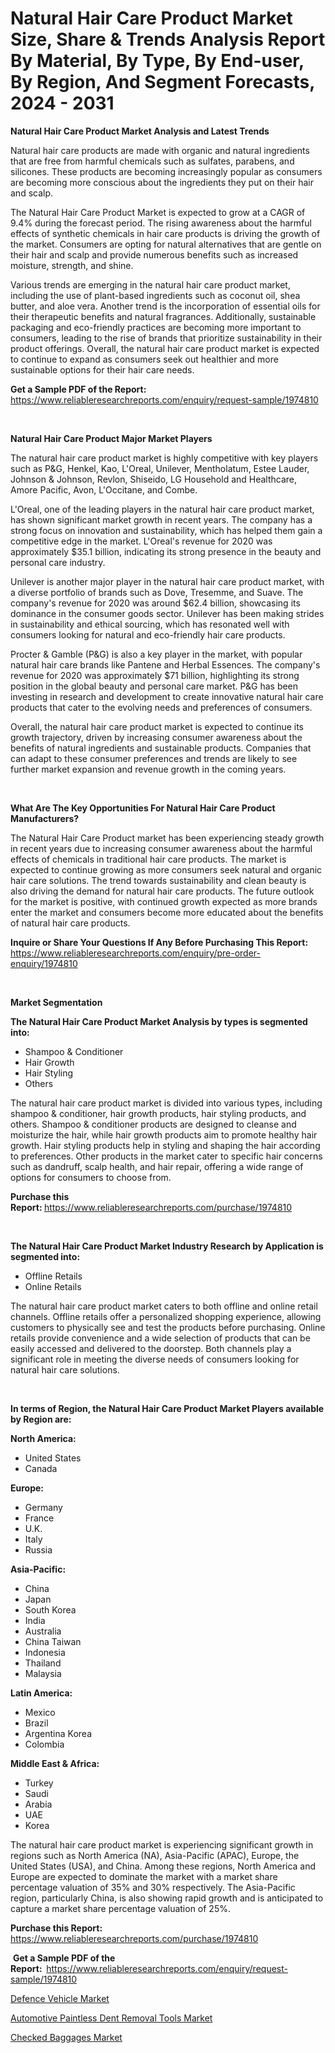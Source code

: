 <p><h1>Natural Hair Care Product Market Size, Share & Trends Analysis Report By Material, By Type, By End-user, By Region, And Segment Forecasts, 2024 - 2031</h1></p><p><strong>Natural Hair Care Product Market Analysis and Latest Trends</strong></p>
<p><p>Natural hair care products are made with organic and natural ingredients that are free from harmful chemicals such as sulfates, parabens, and silicones. These products are becoming increasingly popular as consumers are becoming more conscious about the ingredients they put on their hair and scalp.</p><p>The Natural Hair Care Product Market is expected to grow at a CAGR of 9.4% during the forecast period. The rising awareness about the harmful effects of synthetic chemicals in hair care products is driving the growth of the market. Consumers are opting for natural alternatives that are gentle on their hair and scalp and provide numerous benefits such as increased moisture, strength, and shine.</p><p>Various trends are emerging in the natural hair care product market, including the use of plant-based ingredients such as coconut oil, shea butter, and aloe vera. Another trend is the incorporation of essential oils for their therapeutic benefits and natural fragrances. Additionally, sustainable packaging and eco-friendly practices are becoming more important to consumers, leading to the rise of brands that prioritize sustainability in their product offerings. Overall, the natural hair care product market is expected to continue to expand as consumers seek out healthier and more sustainable options for their hair care needs.</p></p>
<p><strong>Get a Sample PDF of the Report:&nbsp;</strong> <a href="https://www.reliableresearchreports.com/enquiry/request-sample/1974810">https://www.reliableresearchreports.com/enquiry/request-sample/1974810</a></p>
<p>&nbsp;</p>
<p><strong>Natural Hair Care Product Major Market Players</strong></p>
<p><p>The natural hair care product market is highly competitive with key players such as P&G, Henkel, Kao, L'Oreal, Unilever, Mentholatum, Estee Lauder, Johnson & Johnson, Revlon, Shiseido, LG Household and Healthcare, Amore Pacific, Avon, L'Occitane, and Combe.</p><p>L'Oreal, one of the leading players in the natural hair care product market, has shown significant market growth in recent years. The company has a strong focus on innovation and sustainability, which has helped them gain a competitive edge in the market. L'Oreal's revenue for 2020 was approximately $35.1 billion, indicating its strong presence in the beauty and personal care industry.</p><p>Unilever is another major player in the natural hair care product market, with a diverse portfolio of brands such as Dove, Tresemme, and Suave. The company's revenue for 2020 was around $62.4 billion, showcasing its dominance in the consumer goods sector. Unilever has been making strides in sustainability and ethical sourcing, which has resonated well with consumers looking for natural and eco-friendly hair care products.</p><p>Procter & Gamble (P&G) is also a key player in the market, with popular natural hair care brands like Pantene and Herbal Essences. The company's revenue for 2020 was approximately $71 billion, highlighting its strong position in the global beauty and personal care market. P&G has been investing in research and development to create innovative natural hair care products that cater to the evolving needs and preferences of consumers.</p><p>Overall, the natural hair care product market is expected to continue its growth trajectory, driven by increasing consumer awareness about the benefits of natural ingredients and sustainable products. Companies that can adapt to these consumer preferences and trends are likely to see further market expansion and revenue growth in the coming years.</p></p>
<p>&nbsp;</p>
<p><strong>What Are The Key Opportunities For Natural Hair Care Product Manufacturers?</strong></p>
<p><p>The Natural Hair Care Product market has been experiencing steady growth in recent years due to increasing consumer awareness about the harmful effects of chemicals in traditional hair care products. The market is expected to continue growing as more consumers seek natural and organic hair care solutions. The trend towards sustainability and clean beauty is also driving the demand for natural hair care products. The future outlook for the market is positive, with continued growth expected as more brands enter the market and consumers become more educated about the benefits of natural hair care products.</p></p>
<p><strong>Inquire or Share Your Questions If Any Before Purchasing This Report:</strong> <a href="https://www.reliableresearchreports.com/enquiry/pre-order-enquiry/1974810">https://www.reliableresearchreports.com/enquiry/pre-order-enquiry/1974810</a></p>
<p>&nbsp;</p>
<p><strong>Market Segmentation</strong></p>
<p><strong>The Natural Hair Care Product Market Analysis by types is segmented into:</strong></p>
<p><ul><li>Shampoo & Conditioner</li><li>Hair Growth</li><li>Hair Styling</li><li>Others</li></ul></p>
<p><p>The natural hair care product market is divided into various types, including shampoo & conditioner, hair growth products, hair styling products, and others. Shampoo & conditioner products are designed to cleanse and moisturize the hair, while hair growth products aim to promote healthy hair growth. Hair styling products help in styling and shaping the hair according to preferences. Other products in the market cater to specific hair concerns such as dandruff, scalp health, and hair repair, offering a wide range of options for consumers to choose from.</p></p>
<p><strong>Purchase this Report:&nbsp;</strong><a href="https://www.reliableresearchreports.com/purchase/1974810">https://www.reliableresearchreports.com/purchase/1974810</a></p>
<p>&nbsp;</p>
<p><strong>The Natural Hair Care Product Market Industry Research by Application is segmented into:</strong></p>
<p><ul><li>Offline Retails</li><li>Online Retails</li></ul></p>
<p><p>The natural hair care product market caters to both offline and online retail channels. Offline retails offer a personalized shopping experience, allowing customers to physically see and test the products before purchasing. Online retails provide convenience and a wide selection of products that can be easily accessed and delivered to the doorstep. Both channels play a significant role in meeting the diverse needs of consumers looking for natural hair care solutions.</p></p>
<p>&nbsp;</p>
<p><strong>In terms of Region, the Natural Hair Care Product Market Players available by Region are:</strong></p>
<p>
    <p> <strong> North America: </strong>
        <ul>
            <li>United States</li>
            <li>Canada</li>
        </ul>
        </p> 
    <p> <strong> Europe: </strong>
        <ul>
            <li>Germany</li>
            <li>France</li>
            <li>U.K.</li>
            <li>Italy</li>
            <li>Russia</li>
        </ul>
        </p> 
    <p> <strong> Asia-Pacific: </strong>
        <ul>
            <li>China</li>
            <li>Japan</li>
            <li>South Korea</li>
            <li>India</li>
            <li>Australia</li>
            <li>China Taiwan</li>
            <li>Indonesia</li>
            <li>Thailand</li>
            <li>Malaysia</li>
        </ul>
        </p> 
    <p> <strong> Latin America: </strong>
        <ul>
            <li>Mexico</li>
            <li>Brazil</li>
            <li>Argentina Korea</li>
            <li>Colombia</li>
        </ul>
        </p> 
    <p> <strong> Middle East & Africa: </strong>
        <ul>
            <li>Turkey</li>
            <li>Saudi</li>
            <li>Arabia</li>
            <li>UAE</li>
            <li>Korea</li>
        </ul>
    </p>
    </p>
<p><p>The natural hair care product market is experiencing significant growth in regions such as North America (NA), Asia-Pacific (APAC), Europe, the United States (USA), and China. Among these regions, North America and Europe are expected to dominate the market with a market share percentage valuation of 35% and 30% respectively. The Asia-Pacific region, particularly China, is also showing rapid growth and is anticipated to capture a market share percentage valuation of 25%.</p></p>
<p><strong>Purchase this Report: </strong><a href="https://www.reliableresearchreports.com/purchase/1974810">https://www.reliableresearchreports.com/purchase/1974810</a></p>
<p>&nbsp;<strong>Get a Sample PDF of the Report:&nbsp;&nbsp;</strong><a href="https://www.reliableresearchreports.com/enquiry/request-sample/1974810">https://www.reliableresearchreports.com/enquiry/request-sample/1974810</a></p>
<p><strong></strong></p>
<p><p><a href="https://gentle-editor-9db.notion.site/Defence-Vehicle-Market-Size-Furnishes-Valuable-Information-Encompassing-Market-Share-Market-Trends--8888f8699290409ebc42db2e447c0ced">Defence Vehicle Market</a></p><p><a href="https://spotless-saver-8fd.notion.site/Automotive-Paintless-Dent-Removal-Tools-Market-Research-Report-Forecasted-for-Period-from-2024-20-9ebba321c44e4e689ed64a0de4a2e9ba">Automotive Paintless Dent Removal Tools Market</a></p><p><a href="https://github.com/RichRobinson5/Market-Research-Report-List-4/blob/main/checked-baggages-market.md">Checked Baggages Market</a></p></p>